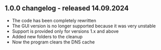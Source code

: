 ## 1.0.0 changelog - released 14.09.2024
- The code has been completely rewritten
- The GUI version is no longer supported because it was very unstable
- Support is provided only for versions 1.x and above
- Added new folders to the cleanup
- Now the program clears the DNS cache